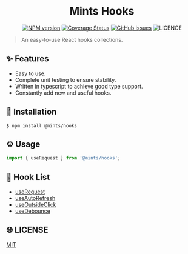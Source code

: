 <h1 align="center">Mints Hooks</h1>

<div align="center">

[![NPM version](https://img.shields.io/npm/v/%40mints%2Fhooks?style=flat-square)](https://www.npmjs.com/package/@mints/hooks)
[![Coverage Status](https://coveralls.io/repos/github/mints-components/hooks/badge.svg?style=flat-square)](https://coveralls.io/github/mints-components/hooks)
[![GitHub issues](https://img.shields.io/github/issues/mints-components/hooks?style=flat-square)](https://github.com/mints-components/hooks/issues)
![LICENCE](https://img.shields.io/github/license/mints-components/hooks?style=flat-square)

</div>

> An easy-to-use React hooks collections.

## ✨ Features

- Easy to use.
- Complete unit testing to ensure stability.
- Written in typescript to achieve good type support.
- Constantly add new and useful hooks.

## 🌈 Installation

```
$ npm install @mints/hooks
```

## ⚙️ Usage

```javascript
import { useRequest } from '@mints/hooks';
```

## 📃 Hook List

- [useRequest](./docs/use-request.md)
- [useAutoRefresh](./docs/use-auto-refresh.md)
- [useOutsideClick](./docs/use-outside-click.md)
- [useDebounce](./docs/use-debounce.md)

## 🌐 LICENSE

[MIT](./LICENSE)
